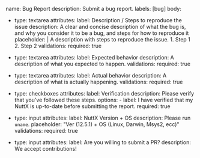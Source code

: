 name: Bug Report
description: Submit a bug report.
labels: [bug]
body:
  - type: textarea
    attributes:
      label: Description / Steps to reproduce the issue
      description: A clear and concise description of what the bug is, and why you consider it to be a bug, and steps for how to reproduce it
      placeholder: |
        A description with steps to reproduce the issue.
        1. Step 1
        2. Step 2
    validations:
      required: true

  - type: textarea
    attributes:
      label: Expected behavior
      description: A description of what you expected to happen.
    validations:
      required: true

  - type: textarea
    attributes:
      label: Actual behavior
      description: A description of what is actually happening.
    validations:
      required: true

  - type: checkboxes
    attributes:
      label: Verification
      description: Please verify that you've followed these steps.
      options:
        - label: I have verified that my NuttX is up-to-date before submitting the report.
          required: true

  - type: input
    attributes:
      label: NuttX Version + OS
      description: Please run `uname`.
      placeholder: "Ver (12.5.1) + OS (Linux, Darwin, Msys2, ecc)"
    validations:
      required: true

  - type: input
    attributes:
      label: Are you willing to submit a PR?
      description: We accept contributions!
